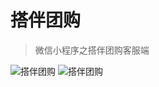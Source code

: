 # 搭伴团购

> 微信小程序之搭伴团购客服端

![搭伴团购](https://github.com/xupp/xiaochengxu/blob/master/IMG_2002.PNG?raw=true)
![搭伴团购](https://github.com/xupp/xiaochengxu/blob/master/IMG_2003.PNG?raw=true)